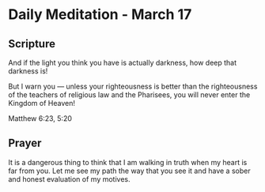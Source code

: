 # Daily Meditation - March 17

## Scripture

And if the light you think you have is actually darkness, how deep that 
darkness is!

But  I warn you — unless your righteousness is better than the righteousness  of
the teachers of religious law and the Pharisees, you will never enter  the
Kingdom of Heaven!

Matthew 6:23, 5:20


## Prayer

It is a dangerous thing to think that I am walking in truth when my heart is
far from you.  Let me see my path the way that you see it and have a sober
and honest evaluation of my motives.

